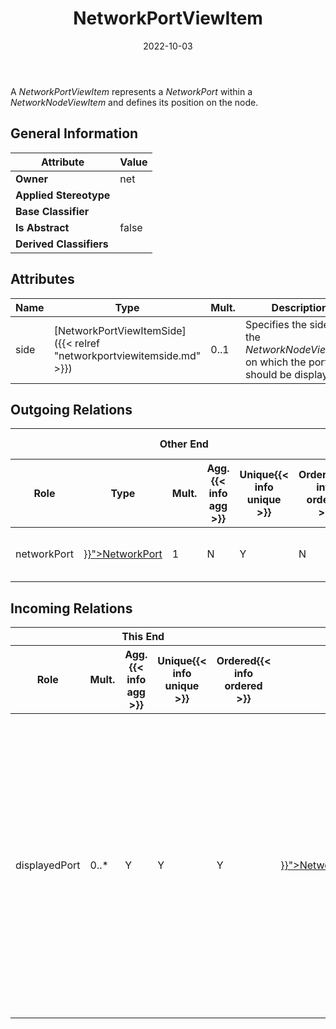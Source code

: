 ﻿---
title: NetworkPortViewItem
toc: false
type: specs
date: "2022-10-03"
draft: false
specification: VEC
version: 2.0.1
documentType: "Recommendation"
elementType: Class
classes:
  - NetworkPortViewItem
menu_name: vec-2.0.1
---
A <i>NetworkPortViewItem </i>represents a <i>NetworkPort</i> within a <i>NetworkNodeViewItem</i> and defines its position on the node.

## General Information

| Attribute               | Value |
|-------------------------|-------|
| **Owner**               | net |
| **Applied Stereotype**  |   |
| **Base Classifier**     |   |
| **Is Abstract**         | false |
| **Derived Classifiers** |   |

## Attributes
|  Name  |  Type  |  Mult.  |  Description  |  Owning Classifier  |
|--------|--------|---------|---------------|--------------|
|side| [NetworkPortViewItemSide]({{< relref "networkportviewitemside.md" >}}) | 0..1 | Specifies the side of the <i>NetworkNodeViewItem</i> on which the port should be displayed. | [NetworkPortViewItem]({{< relref "networkportviewitem.md" >}}) |

## Outgoing Relations
<table>
    <thead>
        <tr>
           <th colspan="6">Other End</th>
           <th colspan="1">This End</th>
           <th colspan="1">General</th>
        </tr>
        <tr>
           <th>Role</th>
           <th>Type</th>
           <th>Mult.</th>
           <th>Agg.{{< info agg >}}</th>
           <th>Unique{{< info unique >}}</th>
           <th>Ordered{{< info ordered >}}</th>
           <th>Mult.</th>
           <th>Description</th>
        </tr>
    <thead>
    <tbody>
    <tr>
        <td>networkPort</td>
        <td><a href="{{< relref "networkport.md" >}}">NetworkPort</a></td>
        <td>1</td>
        <td>N</td>
        <td>Y</td>
        <td>N</td>
        <td>0..*</td>
        <td>References the <i>NetworkPort</i> that is represented by this <i>NetworkPortViewItem.</i></td>
    </tr>
    </tbody>
</table>

##  Incoming Relations
<table>
    <thead>
        <tr>
           <th colspan="5">This End</th>
           <th colspan="2">Other End</th>
           <th colspan="1">General</th>
        </tr>
        <tr>
           <th>Role</th>
           <th>Mult.</th>
           <th>Agg.{{< info agg >}}</th>
           <th>Unique{{< info unique >}}</th>
           <th>Ordered{{< info ordered >}}</th>
           <th>Type</th>
           <th>Mult.</th>
           <th>Description</th>
        </tr>
    <thead>
    <tbody>
    <tr>
        <td>displayedPort</td>
        <td>0..*</td>
        <td>Y</td>
        <td>Y</td>
        <td>Y</td>
        <td><a href="{{< relref "networknodeviewitem.md" >}}">NetworkNodeViewItem</a></td>
        <td>1</td>
        <td><p> Specifies all <i>NetworkPortViewItems</i> that are displayed on this <i>NetworkNodeViewItem.</i> The order of this association defines the clockwise arrangement of the ports on the node. As each <i>NetworkPortViewItem </i>can also define the side on which it is placed, side definitions take precedence over order.      </p>      <p> <i>&#160;</i>      </p>      <p> <b>Caution: </b>This association is <u>ordered</u>!      </p>      <p> <i>&#160;</i>      </p></td>
    </tr>
    </tbody>
</table>



